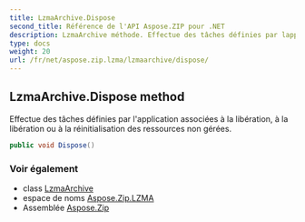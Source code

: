```yaml
---
title: LzmaArchive.Dispose
second_title: Référence de l'API Aspose.ZIP pour .NET
description: LzmaArchive méthode. Effectue des tâches définies par lapplication associées à la libération à la libération ou à la réinitialisation des ressources non gérées.
type: docs
weight: 20
url: /fr/net/aspose.zip.lzma/lzmaarchive/dispose/
---
```

## LzmaArchive.Dispose method

Effectue des tâches définies par l'application associées à la libération, à la libération ou à la réinitialisation des ressources non gérées.

```csharp
public void Dispose()
```

### Voir également

* class [LzmaArchive](../)
* espace de noms [Aspose.Zip.LZMA](../../lzmaarchive/)
* Assemblée [Aspose.Zip](../../../)


